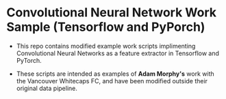 # Convolutional Neural Network Work Sample (Tensorflow and PyPorch)

- This repo contains modified example work scripts implimenting Convolutional Neural Networks as a feature extractor in Tensorflow and PyTorch.

- These scripts are intended as examples of **Adam Morphy's** work with the Vancouver Whitecaps FC, and have been modified outside their original data pipeline.
